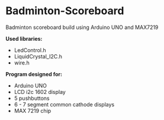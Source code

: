 # Badminton-Scoreboard
Badminton scoreboard build using Arduino UNO and MAX7219

<b>Used libraries:</b>
<ul>
  <li>LedControl.h</li>
  <li>LiquidCrystal_I2C.h</li>
  <li>wire.h</li>
</ul>

<b>Program designed for:</b>
<ul>
  <li>Arduino UNO</li>
  <li>LCD i2c 1602 display</li>
  <li>5 pushbuttons</li>
  <li>6 - 7 segment common cathode displays</li>
  <li>MAX 7219 chip</li>
</ul>
